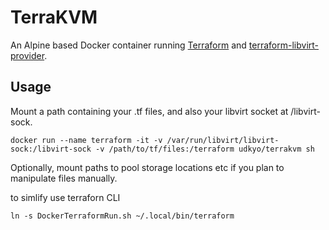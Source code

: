 # TerraKVM

An Alpine based Docker container running [Terraform](https://github.com/hashicorp/terraform) and [terraform-libvirt-provider](https://github.com/dmacvicar/terraform-provider-libvirt).

## Usage

Mount a path containing your .tf files, and also your libvirt socket at /libvirt-sock.

`docker run --name terraform -it -v /var/run/libvirt/libvirt-sock:/libvirt-sock -v /path/to/tf/files:/terraform udkyo/terrakvm sh`

Optionally, mount paths to pool storage locations etc if you plan to manipulate files manually.

to simlify use terraforn CLI

    ln -s DockerTerraformRun.sh ~/.local/bin/terraform
